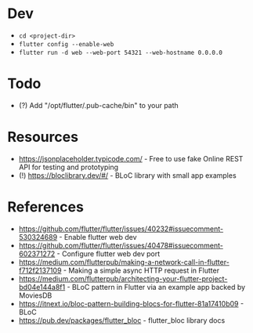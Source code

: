 # Dev
- `cd <project-dir>`
- `flutter config --enable-web`
- `flutter run -d web --web-port 54321 --web-hostname 0.0.0.0`

# Todo
- (?) Add "/opt/flutter/.pub-cache/bin" to your path

# Resources
- https://jsonplaceholder.typicode.com/ - Free to use fake Online REST API for testing and prototyping
- (!) https://bloclibrary.dev/#/ - BLoC library with small app examples

# References
- https://github.com/flutter/flutter/issues/40232#issuecomment-530324689 - Enable flutter web dev
- https://github.com/flutter/flutter/issues/40478#issuecomment-602371272 - Configure flutter web dev port
- https://medium.com/flutterpub/making-a-network-call-in-flutter-f712f2137109 - Making a simple async HTTP request in Flutter 
- https://medium.com/flutterpub/architecting-your-flutter-project-bd04e144a8f1 - BLoC pattern in Flutter via an example app backed by MoviesDB
- https://itnext.io/bloc-pattern-building-blocs-for-flutter-81a17410b09 - BLoC
- https://pub.dev/packages/flutter_bloc - flutter_bloc library docs
